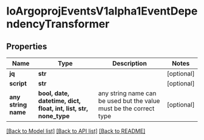 # IoArgoprojEventsV1alpha1EventDependencyTransformer


## Properties
Name | Type | Description | Notes
------------ | ------------- | ------------- | -------------
**jq** | **str** |  | [optional] 
**script** | **str** |  | [optional] 
**any string name** | **bool, date, datetime, dict, float, int, list, str, none_type** | any string name can be used but the value must be the correct type | [optional]

[[Back to Model list]](../README.md#documentation-for-models) [[Back to API list]](../README.md#documentation-for-api-endpoints) [[Back to README]](../README.md)



